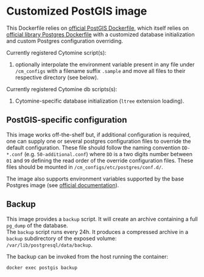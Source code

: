 # Customized PostGIS image

This Dockerfile relies on [official PostGIS Dockerfile](https://github.com/postgis/docker-postgis), which itself relies on [official library Postgres Dockerfile](https://github.com/docker-library/postgres) with a  customized database initialization and custom Postgres configuration overriding.

Currently registered Cytomine script(s):

1. optionally interpolate the environment variable present in any file under `/cm_configs` with a filename suffix `.sample` and move all files to their respective directory (see below).

Currently registered Cytomine db scripts(s):

1. Cytomine-specific database initialization (`ltree` extension loading).

## PostGIS-specific configuration

This image works off-the-shelf but, if additional configuration is required, one can supply one or several postgres configuration files to override the default configuration. These file should follow the naming convention `DD-*.conf` (e.g. `50-additional.conf`) where `DD` is a two digits number between `01` and `99` defining the read order of the override configuration files. These files should be mounted in `/cm_configs/etc/postgres/conf.d/`.

The image also supports environment variables supported by the base Postgres image (see [official documentation](https://registry.hub.docker.com/_/postgres)).

## Backup
This image provides a `backup` script. It will create an archive containing a full `pg_dump` of the database.  
The `backup` script runs every 24h.
It produces a compressed archive in a `backup` subdirectory of the exposed volume: `/var/lib/postgresql/data/backup`.  

The backup can be invoked from the host running the container:
```
docker exec postgis backup
```
